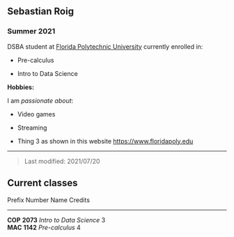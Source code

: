 
## Sebastian Roig

### Summer 2021 

DSBA student at [Florida Polytechnic University](https://www.floridapoly.edu) currently enrolled in: 

- Pre-calculus

- Intro to Data Science


**Hobbies:**

I am _passionate about_: 

- Video games

- Streaming

- Thing 3 as shown in this website <https://www.floridapoly.edu>

***

> Last modified: 2021/07/20

## Current classes

Prefix    Number     Name                       Credits
-------   ---------- ------------------------   ---------
**COP**   **2073**   _Intro to Data Science_    3              
**MAC**   **1142**   _Pre-calculus_             4
                                  





